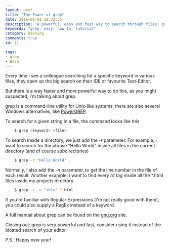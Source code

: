 ```yaml
---
layout: post
title: "The Power of grep"
date: 2016-01-01 19:32:35
description: "A powerful, easy and fast way to search through files: grep."
keywords: "grep, easy, how to, tutorial"
category: bashing
comments: true
id: 11

tags:
- grep
- Bash
---
```


Every time i see a colleague searching for a specific keyword in various files, they open up the big search on their IDE or favourite Text-Editor.

But there is a way faster and more powerful way to do this, as you might suspected, i'm talking about grep.

grep is a command-line utility for Unix-like systems, there are also several Windows alternatives, like [PowerGREP](http://www.powergrep.com/grep.html).

To search for a given string in a file, the command looks like this

~~~bash
    $ grep <keyword> <file>
~~~

To search inside a directory, we just add the *-r* parameter.
For example, i want to search for the phrase "Hello World" inside all files in the current directory (and of course subdirectories)

~~~bash
    $ grep -r "Hello World" . 
~~~

Normally, i also add the *-n* parameter, to get the line number in the file of each result.
Another example: i want to find every *h1* tag inside all the *.html files inside my projects directory

~~~bash
    $ grep -r -n "<h1>" *.html
~~~

If you're familiar with Regular Expressions (i'm not really good with them), you could also supply a RegEx instead of a keyword.

A full manual about grep can be found on the [gnu.org](http://www.gnu.org/software/grep/manual/grep.html) site.

Closing out: grep is very powerful and fast, consider using it instead of the bloated search of your editor.


P.S.: Happy new year!
